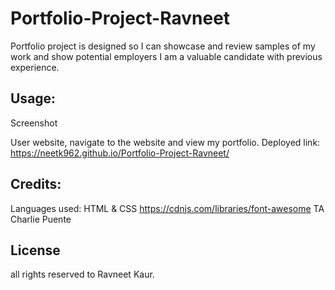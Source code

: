 # Portfolio-Project-Ravneet

Portfolio project is designed so I can showcase and review samples of my work and show potential employers I am a valuable candidate with previous experience. 







## Usage:
Screenshot 




User website, navigate to the website and view my portfolio. 
Deployed link: https://neetk962.github.io/Portfolio-Project-Ravneet/


## Credits:
Languages used: HTML & CSS
https://cdnjs.com/libraries/font-awesome
TA Charlie Puente 


## License 
all rights reserved to Ravneet Kaur.
